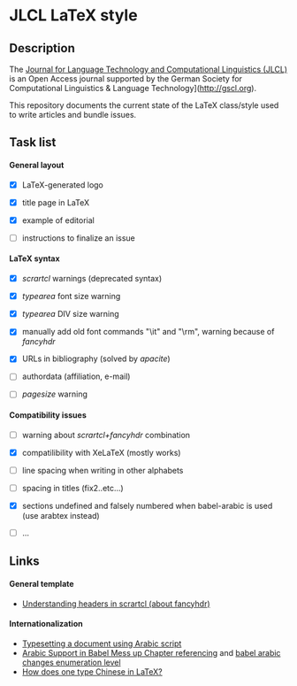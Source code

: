 # JLCL LaTeX style


## Description

The [Journal for Language Technology and Computational Linguistics (JLCL)](http://jlcl.org) is an Open Access journal supported by the German Society for Computational Linguistics & Language Technology](http://gscl.org).

This repository documents the current state of the LaTeX class/style used to write articles and bundle issues.


## Task list

#### General layout

- [x] LaTeX-generated logo
- [x] title page in LaTeX
- [x] example of editorial
- [ ] instructions to finalize an issue


#### LaTeX syntax

- [x] *scrartcl* warnings (deprecated syntax)
- [x] *typearea* font size warning
- [x] *typearea*  DIV size warning
- [X] manually add old font commands "\it" and "\rm", warning because of *fancyhdr*
- [X] URLs in bibliography (solved by *apacite*)
- [ ] authordata (affiliation, e-mail)
- [ ] *pagesize* warning


#### Compatibility issues

- [ ] warning about *scrartcl+fancyhdr* combination
- [X] compatilibility with XeLaTeX (mostly works)
- [ ] line spacing when writing in other alphabets
- [ ] spacing in titles (fix2..etc...)
- [x] sections undefined and falsely numbered when babel-arabic is used (use arabtex instead)
- [ ] ...



## Links

#### General template

* [Understanding headers in scrartcl (about fancyhdr)](http://tex.stackexchange.com/questions/283670/understanding-headers-in-scrartcl)


#### Internationalization

* [Typesetting a document using Arabic script](http://tex.stackexchange.com/questions/12347/typesetting-a-document-using-arabic-script)
* [Arabic Support in Babel Mess up Chapter referencing](http://tex.stackexchange.com/questions/238225/arabic-support-in-babel-mess-up-chapter-referencing) and [babel arabic changes enumeration level](http://tex.stackexchange.com/questions/141832/babel-arabic-changes-enumeration-level)
* [How does one type Chinese in LaTeX?](https://tex.stackexchange.com/questions/17611/how-does-one-type-chinese-in-latex)


